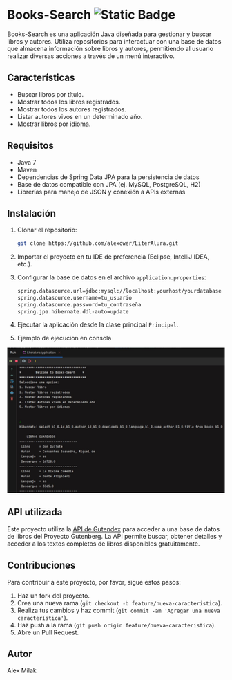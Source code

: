 
# Books-Search ![Static Badge](https://img.shields.io/badge/Version-1.0-green)

Books-Search es una aplicación Java diseñada para gestionar y buscar libros y autores. Utiliza repositorios para interactuar con una base de datos que almacena información sobre libros y autores, permitiendo al usuario realizar diversas acciones a través de un menú interactivo.
## Características
- Buscar libros por título.
- Mostrar todos los libros registrados.
- Mostrar todos los autores registrados.
- Listar autores vivos en un determinado año.
- Mostrar libros por idioma.

## Requisitos

- Java 7
- Maven
- Dependencias de Spring Data JPA para la persistencia de datos
- Base de datos compatible con JPA (ej. MySQL, PostgreSQL, H2)
- Librerías para manejo de JSON y conexión a APIs externas

## Instalación

1. Clonar el repositorio:

    ```bash
    git clone https://github.com/alexower/LiterAlura.git
    ```

2. Importar el proyecto en tu IDE de preferencia (Eclipse, IntelliJ IDEA, etc.).

3. Configurar la base de datos en el archivo `application.properties`:

    ```properties
    spring.datasource.url=jdbc:mysql://localhost:yourhost/yourdatabase
    spring.datasource.username=tu_usuario
    spring.datasource.password=tu_contraseña
    spring.jpa.hibernate.ddl-auto=update
    ```

4. Ejecutar la aplicación desde la clase principal `Principal`.

4. Ejemplo de ejecucion en consola
    
![Texto alternativo](https://raw.githubusercontent.com/alexower/LiterAlura/main/img/CapturaConsole.jpg)

## API utilizada

Este proyecto utiliza la [API de Gutendex](https://gutendex.com/) para acceder a una base de datos de libros del Proyecto Gutenberg.
La API permite buscar, obtener detalles y acceder a los textos completos de libros disponibles gratuitamente.

## Contribuciones

Para contribuir a este proyecto, por favor, sigue estos pasos:

1. Haz un fork del proyecto.
2. Crea una nueva rama (`git checkout -b feature/nueva-caracteristica`).
3. Realiza tus cambios y haz commit (`git commit -am 'Agregar una nueva característica'`).
4. Haz push a la rama (`git push origin feature/nueva-caracteristica`).
5. Abre un Pull Request.


## Autor

Alex Milak




